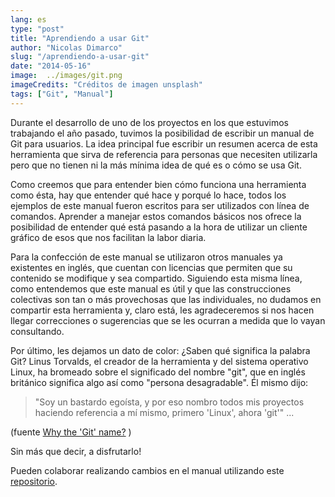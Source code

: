 ```yaml
---
lang: es
type: "post"
title: "Aprendiendo a usar Git"
author: "Nicolas Dimarco"
slug: "/aprendiendo-a-usar-git"
date: "2014-05-16"
image:  ../images/git.png
imageCredits: "Créditos de imagen unsplash"
tags: ["Git", "Manual"]
---
```



Durante el desarrollo de uno de los proyectos en los que estuvimos trabajando el año pasado, tuvimos la posibilidad de escribir un manual de Git para usuarios. La idea principal fue escribir un resumen acerca de esta herramienta que sirva de referencia para personas que necesiten utilizarla pero que no tienen ni la más mínima idea de qué es o cómo se usa Git.

Como creemos que para entender bien cómo funciona una herramienta como ésta, hay que entender qué hace y porqué lo hace, todos los ejemplos de este manual fueron escritos para ser utilizados con línea de comandos. Aprender a manejar estos comandos básicos nos ofrece la posibilidad de entender qué está pasando a la hora de utilizar un cliente gráfico de esos que nos facilitan la labor diaria.

Para la confección de este manual se utilizaron otros manuales ya existentes en inglés, que cuentan con licencias que permiten que su contenido se modifique y sea compartido. Siguiendo esta misma línea, como entendemos que este manual es útil y que las construcciones colectivas son tan o más provechosas que las individuales, no dudamos en compartir esta herramienta y, claro está, les agradeceremos si nos hacen llegar correcciones o sugerencias que se les ocurran a medida que lo vayan consultando.

Por último, les dejamos un dato de color: ¿Saben qué significa la palabra Git?
Linus Torvalds, el creador de la herramienta y del sistema operativo Linux, ha bromeado sobre el significado del nombre "git", que en inglés británico significa algo así como "persona desagradable".
Él mismo dijo: 
>"Soy un bastardo egoísta, y por eso nombro todos mis proyectos haciendo referencia a mí mismo, primero 'Linux', ahora 'git'" ...

(fuente [Why the 'Git' name?](https://git.wiki.kernel.org/index.php/GitFaq#Why_the_.27Git.27_name.3F) )

Sin más que decir, a disfrutarlo!

Pueden colaborar realizando cambios en el manual utilizando este [repositorio](https://github.com/fiqus/git_manual).
